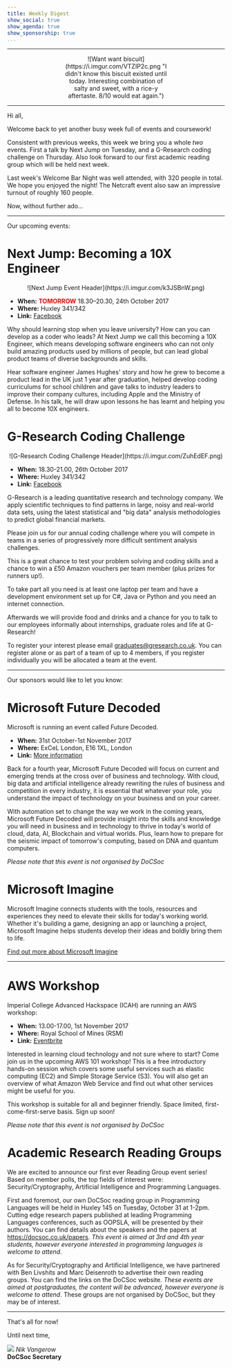 ```yaml
---
title: Weekly Digest
show_social: true
show_agenda: true
show_sponsorship: true
...
```


---

<center>
<div style="position:relative;width:50%">
    ![Want want biscuit](https://i.imgur.com/VTZIP2c.png "I didn't know this biscuit existed until today. Interesting combination of salty and sweet, with a rice-y aftertaste. 8/10 would eat again.")
</div>
</center>

---

Hi all,

Welcome back to yet another busy week full of events and coursework!

Consistent with previous weeks, this week we bring you a whole _two_ events.
First a talk by Next Jump on Tuesday, and a G-Research coding
challenge on Thursday. Also look forward to our first academic reading group
which will be held next week.

Last week's Welcome Bar Night was well attended, with 320 people in total. We
hope you enjoyed the night! The Netcraft event also saw an impressive turnout
of roughly 160 people. 

Now, without further ado&hellip;

---

Our upcoming events:

# Next Jump: Becoming a 10X Engineer

<center>
    ![Next Jump Event Header](https://i.imgur.com/k3JSBnW.png)
</center>

- **When:** **<font color="red">TOMORROW</font>** 18.30–20.30, 24th October 2017
- **Where:** Huxley 341/342
- **Link:** [Facebook](https://www.facebook.com/events/127663097980360/)

Why should learning stop when you leave university? How can you can develop
as a coder who leads? At Next Jump we call this becoming a 10X Engineer,
which means developing software engineers who can not only build amazing
products used by millions of people, but can lead global product teams of
diverse backgrounds and skills.

Hear software engineer James Hughes' story and how he grew to become a
product lead in the UK just 1 year after graduation, helped develop coding
curriculums for school children and gave talks to industry leaders to improve
their company cultures, including Apple and the Ministry of Defense. In his
talk, he will draw upon lessons he has learnt and helping you all to become
10X engineers.

# G-Research Coding Challenge

<center>
    ![G-Research Coding Challenge Header](https://i.imgur.com/ZuhEdEF.png)
</center>

- **When:** 18.30-21.00, 26th October 2017
- **Where:** Huxley 341/342
- **Link:** [Facebook](https://www.facebook.com/events/2207747869451881/)

G-Research is a leading quantitative research and technology company. We
apply scientific techniques to find patterns in large, noisy and real-world
data sets, using the latest statistical and "big data" analysis methodologies
to predict global financial markets.
 
Please join us for our annual coding challenge where you will compete in
teams in a series of progressively more difficult sentiment analysis
challenges.

This is a great chance to test your problem solving and coding skills and a
chance to win a &#163;50 Amazon vouchers per team member (plus prizes for
runners up!).
 
To take part all you need is at least one laptop per team and have a
development environment set up for C#, Java or Python and you need an
internet connection.
 
Afterwards we will provide food and drinks and a chance for you to talk to
our employees informally about internships, graduate roles and life at
G-Research!
 
To register your interest please email <graduates@gresearch.co.uk>. You can
register alone or as part of a team of up to 4 members, if you register
individually you will be allocated a team at the event.

---

Our sponsors would like to let you know:

# Microsoft Future Decoded

Microsoft is running an event called Future Decoded.

- **When:** 31st October-1st November 2017
- **Where:** ExCeL London, E16 1XL, London
- **Link:** [More information](https://futuredecoded.com)

Back for a fourth year, Microsoft Future Decoded will focus on current and
emerging trends at the cross over of business and technology. With cloud, big
data and artificial intelligence already rewriting the rules of business and
competition in every industry, it is essential that whatever your role, you
understand the impact of technology on your business and on your career.

With automation set to change the way we work in the coming years, Microsoft
Future Decoded will provide insight into the skills and knowledge you will
need in business and in technology to thrive in today's world of cloud, data,
AI, Blockchain and virtual worlds. Plus, learn how to prepare for the seismic
impact of tomorrow's computing, based on DNA and quantum computers.

*Please note that this event is not organised by DoCSoc*

# Microsoft Imagine

Microsoft Imagine connects students with the tools, resources and experiences
they need to elevate their skills for today's working world. Whether it's
building a game, designing an app or launching a project, Microsoft Imagine
helps students develop their ideas and boldly bring them to life.

[Find out more about Microsoft Imagine](https://imagine.microsoft.com/en-us)

---

# AWS Workshop

Imperial College Advanced Hackspace (ICAH) are running an AWS workshop:

- **When:** 13.00-17.00, 1st November 2017
- **Where:** Royal School of Mines (RSM)
- **Link:** [Eventbrite](https://www.eventbrite.co.uk/e/aws-101-introduction-to-amazon-web-services-tickets-38439665073)

Interested in learning cloud technology and not sure where to start?
Come join us in the upcoming AWS 101 workshop! This is a free introductory
hands-on session which covers some useful services such as elastic computing
(EC2) and Simple Storage Service (S3). You will also get an overview of what
Amazon Web Service and find out what other services might be useful for you.

This workshop is suitable for all and beginner friendly. Space limited,
first-come-first-serve basis. Sign up soon!

*Please note that this event is not organised by DoCSoc*

# Academic Research Reading Groups

We are excited to announce our first ever Reading Group event series! Based
on member polls, the top fields of interest were: Security/Cryptography,
Artificial Intelligence and Programming Languages.

First and foremost, our own DoCSoc reading group in Programming Languages
will be held in Huxley 145 on Tuesday, October 31 at 1-2pm. Cutting edge
research papers published at leading Programming Languages conferences, such
as OOPSLA, will be presented by their authors. You can find details about the
speakers and the papers at <https://docsoc.co.uk/papers>. *This event is
aimed at 3rd and 4th year students, however everyone interested in
programming languages is welcome to attend.*

As for Security/Cryptography and Artificial Intelligence, we have partnered
with Ben Livshits and Marc Deisenroth to advertise their own reading groups.
You can find the links on the DoCSoc website. *These events are aimed at
postgraduates, the content will be advanced, however everyone is welcome to
attend*. These groups are not organised by DoCSoc, but they may be of
interest.

---

That's all for now!

Until next time,

[![](http://i.imgur.com/mwEtDPb.png)](https://www.fb.com/nik.vangerow) *Nik
Vangerow*<br>**DoCSoc Secretary**